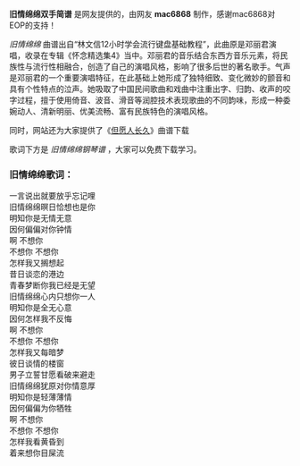 

**旧情绵绵双手简谱** 是网友提供的，由网友 **mac6868** 制作，感谢mac6868对EOP的支持！

_旧情绵绵_
曲谱出自“林文信12小时学会流行键盘基础教程”，此曲原是邓丽君演唱，收录在专辑《怀念精选集4》当中。邓丽君的音乐结合东西方音乐元素，将民族性与流行性相融合，创造了自己的演唱风格，影响了很多后世的著名歌手。气声是邓丽君的一个重要演唱特征，在此基础上她形成了独特细致、变化微妙的颤音和具有个性特点的泣声。她吸取了中国民间歌曲和戏曲中注重出字、归韵、收声的咬字过程，擅于使用倚音、波音、滑音等润腔技术表现歌曲的不同韵味，形成一种委婉动人、清新明丽、优美流畅、富有民族特色的演唱风格。

同时，网站还为大家提供了《[但愿人长久](Music-8385-但愿人长久-邓丽君.html "但愿人长久")》曲谱下载

歌词下方是 _旧情绵绵钢琴谱_ ，大家可以免费下载学习。

### 旧情绵绵歌词：

一言说出就要放乎忘记哩  
旧情绵绵暝日恰想也是你  
明知你是无情无意  
因何偏偏对你钟情  
啊 不想你  
不想你 不想你  
怎样我又搁想起  
昔日谈恋的港边  
青春梦断你我已经是无望  
旧情绵绵心内只想你一人  
明知你是全无心意  
因何怎样我不反悔  
啊 不想你  
不想你 不想你  
怎样我又每暗梦  
彼日谈情的楼窗  
男子立誓甘愿看破来避走  
旧情绵绵犹原对你情意厚  
明知你是轻薄薄情  
因何偏偏为你牺牲  
啊 不想你  
不想你 不想你  
怎样我看黄昏到  
着来想你目屎流

